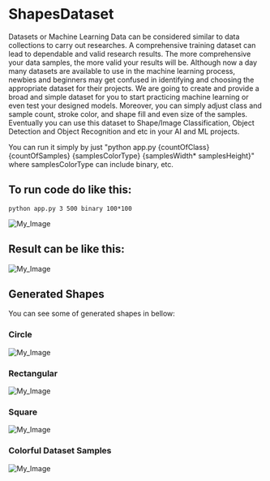 # ShapesDataset
Datasets or Machine Learning Data can be considered similar to data collections to carry out researches. A comprehensive training dataset can lead to dependable and valid research results. The more comprehensive your data samples, the more valid your results will be. Although now a day many datasets are available to use in the machine learning process, newbies and beginners may get confused in identifying and choosing the appropriate dataset for their projects. We are going to create and provide a broad and simple dataset for you to start practicing machine learning or even test your designed models. Moreover, you can simply adjust class and sample count, stroke color, and shape fill and even size of the samples. Eventually you can use this dataset to Shape/Image Classification, Object Detection and Object Recognition and etc in your AI and ML projects. 



You can run it simply by just "python app.py {countOfClass} {countOfSamples} {samplesColorType} {samplesWidth* samplesHeight}" where samplesColorType can include binary, etc.
## To run code do like this:
```
python app.py 3 500 binary 100*100 
```
![My_Image](IMG/createDataSetClasses.gif)
## Result can be like this:
![My_Image](IMG/dataSetClasses.png)

## Generated Shapes
You can see some of generated shapes in bellow:
### Circle
![My_Image](IMG/circleDataSetSamples.png)
### Rectangular
![My_Image](IMG/rectangularDataSetSamples.png)
### Square
![My_Image](IMG/squareDataSetSamples.png)
### Colorful Dataset Samples
![My_Image](IMG/colorfulDatasetSamples.jpg)
